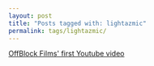 ```yaml
---
layout: post
title: "Posts tagged with: lightazmic"
permalink: tags/lightazmic/
---
```

[OffBlock Films' first Youtube video](/2012/03/offblock-films-first-youtube-video)
